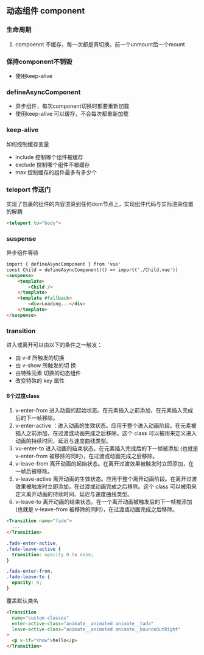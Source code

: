 ## 动态组件 component

### 生命周期
1. compoennt 不缓存，每一次都是真切换。前一个unmount后一个mount

### 保持component不销毁
- 使用keep-alive


### defineAsyncComponent
- 异步组件，每次component切换时都要重新加载
- 使用keep-alive 可以缓存，不会每次都重新加载


### keep-alive
如何控制缓存变量

- include 控制哪个组件被缓存
- exclude 控制哪个组件不被缓存
- max 控制缓存的组件最多有多少个


### teleport 传送门
实现了包裹的组件的内容渲染到任何dom节点上，实现组件代码与实际渲染位置的解耦
```html
<teleport to="body">
```
### suspense
异步组件等待
```html
import { defineAsyncComponent } from 'vue'
const Child = defineAsyncComponent(() => import('./Child.vue'))
<suspense>
    <template>
        <Child />
    </template>
    <template #fallback>
        <div>Loading...</div>
    </template>
</suspense>
```

### transition
进入或离开可以由以下的条件之一触发：

- 由 v-if 所触发的切换
- 由 v-show 所触发的切  换
- 由特殊元素 <component> 切换的动态组件
- 改变特殊的 key 属性

#### 6个过度class
1. v-enter-from 进入动画的起始状态。在元素插入之前添加，在元素插入完成后的下一帧移除。
2. v-enter-active ：进入动画的生效状态。应用于整个进入动画阶段。在元素被插入之前添加，在过渡或动画完成之后移除。这个 class 可以被用来定义进入动画的持续时间、延迟与速度曲线类型。
2. vu-enter-to 进入动画的结束状态。在元素插入完成后的下一帧被添加 (也就是 v-enter-from 被移除的同时)，在过渡或动画完成之后移除。
3. v-leave-from 离开动画的起始状态。在离开过渡效果被触发时立即添加，在一帧后被移除。
4. v-leave-active 离开动画的生效状态。应用于整个离开动画阶段。在离开过渡效果被触发时立即添加，在过渡或动画完成之后移除。这个 class 可以被用来定义离开动画的持续时间、延迟与速度曲线类型。
5. v-leave-to 离开动画的结束状态。在一个离开动画被触发后的下一帧被添加 (也就是 v-leave-from 被移除的同时)，在过渡或动画完成之后移除。

<!-- 命名过渡 -->
```html
<Transition name="fade">
  ...
</Transition>
```
```css
.fade-enter-active,
.fade-leave-active {
  transition: opacity 0.5s ease;
}

.fade-enter-from,
.fade-leave-to {
  opacity: 0;
}
```

覆盖默认类名
```html
<Transition
  name="custom-classes"
  enter-active-class="animate__animated animate__tada"
  leave-active-class="animate__animated animate__bounceOutRight"
>
  <p v-if="show">hello</p>
</Transition>
```